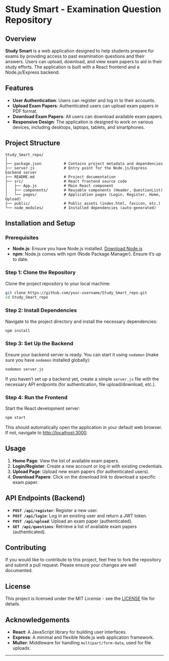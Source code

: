 # Study Smart - Examination Question Repository

## Overview

**Study Smart** is a web application designed to help students prepare for exams by providing access to past examination questions and their answers. Users can upload, download, and view exam papers to aid in their study efforts. The application is built with a React frontend and a Node.js/Express backend.

## Features

- **User Authentication**: Users can register and log in to their accounts.
- **Upload Exam Papers**: Authenticated users can upload exam papers in PDF format.
- **Download Exam Papers**: All users can download available exam papers.
- **Responsive Design**: The application is designed to work on various devices, including desktops, laptops, tablets, and smartphones.

## Project Structure

```plaintext
Study_Smart_repo/
│
├── package.json          # Contains project metadata and dependencies
├── server.js             # Entry point for the Node.js/Express backend server
├── README.md             # Project documentation
├── src/                  # React frontend source code
│   ├── App.js            # Main React component
│   ├── components/       # Reusable components (Header, QuestionList)
│   └── pages/            # Application pages (Login, Register, Home, Upload)
├── public/               # Public assets (index.html, favicon, etc.)
└── node_modules/         # Installed dependencies (auto-generated)
```

## Installation and Setup

### Prerequisites

- **Node.js**: Ensure you have Node.js installed. [Download Node.js](https://nodejs.org/)
- **npm**: Node.js comes with npm (Node Package Manager). Ensure it’s up to date.

### Step 1: Clone the Repository

Clone the project repository to your local machine:

```bash
git clone https://github.com/your-username/Study_Smart_repo.git
cd Study_Smart_repo
```

### Step 2: Install Dependencies

Navigate to the project directory and install the necessary dependencies:

```bash
npm install
```

### Step 3: Set Up the Backend

Ensure your backend server is ready. You can start it using `nodemon` (make sure you have `nodemon` installed globally):

```bash
nodemon server.js
```

If you haven’t set up a backend yet, create a simple `server.js` file with the necessary API endpoints (for authentication, file upload/download, etc.).

### Step 4: Run the Frontend

Start the React development server:

```bash
npm start
```

This should automatically open the application in your default web browser. If not, navigate to [http://localhost:3000](http://localhost:3000).

## Usage

1. **Home Page**: View the list of available exam papers.
2. **Login/Register**: Create a new account or log in with existing credentials.
3. **Upload Page**: Upload new exam papers (for authenticated users).
4. **Download Papers**: Click on the download link to download a specific exam paper.

## API Endpoints (Backend)

- **`POST /api/register`**: Register a new user.
- **`POST /api/login`**: Log in an existing user and return a JWT token.
- **`POST /api/upload`**: Upload an exam paper (authenticated).
- **`GET /api/questions`**: Retrieve a list of available exam papers (authenticated).

## Contributing

If you would like to contribute to this project, feel free to fork the repository and submit a pull request. Please ensure your changes are well documented.

## License

This project is licensed under the MIT License - see the [LICENSE](LICENSE) file for details.

## Acknowledgements

- **React**: A JavaScript library for building user interfaces.
- **Express**: A minimal and flexible Node.js web application framework.
- **Multer**: Middleware for handling `multipart/form-data`, used for file uploads.

---
